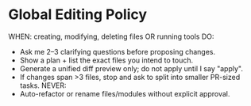# Global Editing Policy
WHEN: creating, modifying, deleting files OR running tools
DO:
- Ask me 2–3 clarifying questions before proposing changes.
- Show a plan + list the exact files you intend to touch.
- Generate a unified diff preview only; do not apply until I say "apply".
- If changes span >3 files, stop and ask to split into smaller PR-sized tasks.
NEVER:
- Auto-refactor or rename files/modules without explicit approval.